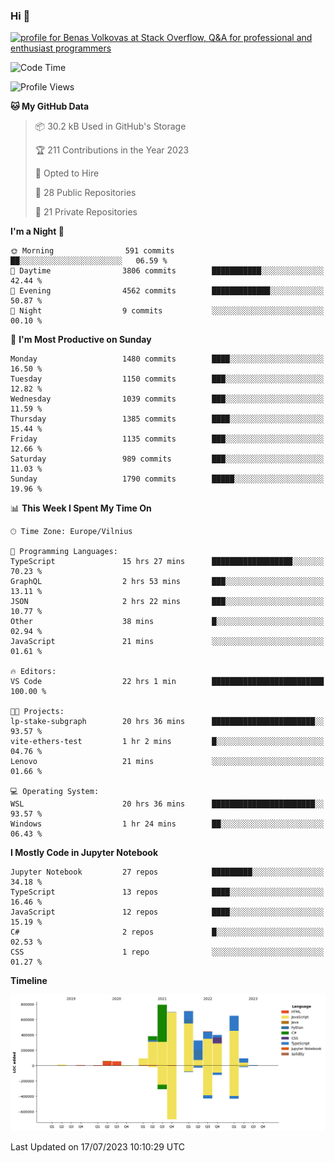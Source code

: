 ### Hi 👋
<a href="https://stackoverflow.com/users/14954249/benas-volkovas"><img src="https://stackoverflow.com/users/flair/14954249.png?theme=dark" width="208" height="58" alt="profile for Benas Volkovas at Stack Overflow, Q&amp;A for professional and enthusiast programmers" title="profile for Benas Volkovas at Stack Overflow, Q&amp;A for professional and enthusiast programmers"></a>

<!--START_SECTION:waka-->
![Code Time](http://img.shields.io/badge/Code%20Time-1%2C494%20hrs%2034%20mins-blue)

![Profile Views](http://img.shields.io/badge/Profile%20Views-0-blue)

**🐱 My GitHub Data** 

> 📦 30.2 kB Used in GitHub's Storage 
 > 
> 🏆 211 Contributions in the Year 2023
 > 
> 💼 Opted to Hire
 > 
> 📜 28 Public Repositories 
 > 
> 🔑 21 Private Repositories 
 > 
**I'm a Night 🦉** 

```text
🌞 Morning                591 commits         ██░░░░░░░░░░░░░░░░░░░░░░░   06.59 % 
🌆 Daytime                3806 commits        ███████████░░░░░░░░░░░░░░   42.44 % 
🌃 Evening                4562 commits        █████████████░░░░░░░░░░░░   50.87 % 
🌙 Night                  9 commits           ░░░░░░░░░░░░░░░░░░░░░░░░░   00.10 % 
```
📅 **I'm Most Productive on Sunday** 

```text
Monday                   1480 commits        ████░░░░░░░░░░░░░░░░░░░░░   16.50 % 
Tuesday                  1150 commits        ███░░░░░░░░░░░░░░░░░░░░░░   12.82 % 
Wednesday                1039 commits        ███░░░░░░░░░░░░░░░░░░░░░░   11.59 % 
Thursday                 1385 commits        ████░░░░░░░░░░░░░░░░░░░░░   15.44 % 
Friday                   1135 commits        ███░░░░░░░░░░░░░░░░░░░░░░   12.66 % 
Saturday                 989 commits         ███░░░░░░░░░░░░░░░░░░░░░░   11.03 % 
Sunday                   1790 commits        █████░░░░░░░░░░░░░░░░░░░░   19.96 % 
```


📊 **This Week I Spent My Time On** 

```text
🕑︎ Time Zone: Europe/Vilnius

💬 Programming Languages: 
TypeScript               15 hrs 27 mins      ██████████████████░░░░░░░   70.23 % 
GraphQL                  2 hrs 53 mins       ███░░░░░░░░░░░░░░░░░░░░░░   13.11 % 
JSON                     2 hrs 22 mins       ███░░░░░░░░░░░░░░░░░░░░░░   10.77 % 
Other                    38 mins             █░░░░░░░░░░░░░░░░░░░░░░░░   02.94 % 
JavaScript               21 mins             ░░░░░░░░░░░░░░░░░░░░░░░░░   01.61 % 

🔥 Editors: 
VS Code                  22 hrs 1 min        █████████████████████████   100.00 % 

🐱‍💻 Projects: 
lp-stake-subgraph        20 hrs 36 mins      ███████████████████████░░   93.57 % 
vite-ethers-test         1 hr 2 mins         █░░░░░░░░░░░░░░░░░░░░░░░░   04.76 % 
Lenovo                   21 mins             ░░░░░░░░░░░░░░░░░░░░░░░░░   01.66 % 

💻 Operating System: 
WSL                      20 hrs 36 mins      ███████████████████████░░   93.57 % 
Windows                  1 hr 24 mins        ██░░░░░░░░░░░░░░░░░░░░░░░   06.43 % 
```

**I Mostly Code in Jupyter Notebook** 

```text
Jupyter Notebook         27 repos            █████████░░░░░░░░░░░░░░░░   34.18 % 
TypeScript               13 repos            ████░░░░░░░░░░░░░░░░░░░░░   16.46 % 
JavaScript               12 repos            ████░░░░░░░░░░░░░░░░░░░░░   15.19 % 
C#                       2 repos             █░░░░░░░░░░░░░░░░░░░░░░░░   02.53 % 
CSS                      1 repo              ░░░░░░░░░░░░░░░░░░░░░░░░░   01.27 % 
```



**Timeline**

![Lines of Code chart](https://raw.githubusercontent.com/BenasVolkovas/BenasVolkovas/main/assets/bar_graph.png)


 Last Updated on 17/07/2023 10:10:29 UTC
<!--END_SECTION:waka-->
